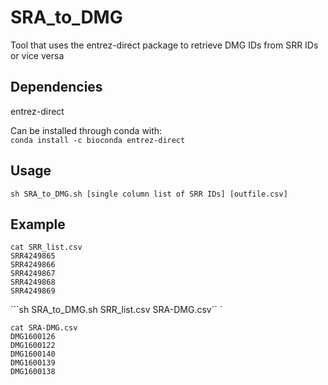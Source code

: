 # SRA_to_DMG
Tool that uses the entrez-direct package to retrieve DMG IDs from SRR IDs or vice versa  

## Dependencies
entrez-direct

Can be installed through conda with:  
``conda install -c bioconda entrez-direct``  

## Usage
``sh SRA_to_DMG.sh [single column list of SRR IDs] [outfile.csv]``  

## Example

```
cat SRR_list.csv  
SRR4249865  
SRR4249866  
SRR4249867  
SRR4249868  
SRR4249869
```


```sh SRA_to_DMG.sh SRR_list.csv SRA-DMG.csv`` ` 

```
cat SRA-DMG.csv
DMG1600126
DMG1600122
DMG1600140
DMG1600139
DMG1600138
```




